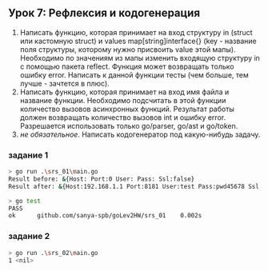 ## Урок 7: Рефлексия и кодогенерация

1. Написать функцию, которая принимает на вход структуру in (struct или кастомную struct) и values map[string]interface{} (key - название поля структуры, которому нужно присвоить value этой мапы). Необходимо по значениям из мапы изменить входящую структуру in с помощью пакета reflect. Функция может возвращать только ошибку error. Написать к данной функции тесты (чем больше, тем лучше - зачтется в плюс).
2. Написать функцию, которая принимает на вход имя файла и название функции. Необходимо подсчитать в этой функции количество вызовов асинхронных функций. Результат работы должен возвращать количество вызовов int и ошибку error. Разрешается использовать только go/parser, go/ast и go/token.
3. *не обязательное*. Написать кодогенератор под какую-нибудь задачу. 


### задание 1
```bash
> go run .\srs_01\main.go
Result before: &{Host: Port:0 User: Pass: Ssl:false}
Result after: &{Host:192.168.1.1 Port:8181 User:test Pass:pwd45678 Ssl:true}

> go test
PASS
ok      github.com/sanya-spb/goLev2HW/srs_01    0.002s
```

### задание 2
```bash
> go run .\srs_02\main.go
1 <nil>
```